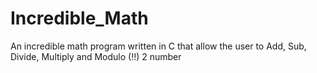 # Incredible_Math
An incredible math program written in C that allow the user to Add, Sub, Divide, Multiply and Modulo (!!) 2 number
